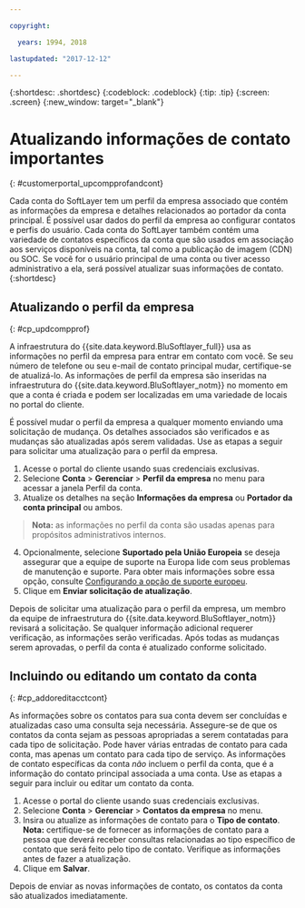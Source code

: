 ```yaml
---

copyright:

  years: 1994, 2018

lastupdated: "2017-12-12"

---
```


{:shortdesc: .shortdesc}
{:codeblock: .codeblock}
{:tip: .tip}
{:screen: .screen}
{:new_window: target="_blank"}


# Atualizando informações de contato importantes
{: #customerportal_upcompprofandcont}

Cada conta do SoftLayer tem um perfil da empresa associado que contém as informações da empresa e detalhes relacionados ao portador da conta principal. É possível usar dados do perfil da empresa ao configurar contatos e perfis do usuário. Cada conta do SoftLayer também contém uma variedade de contatos específicos da conta que são usados em associação aos serviços disponíveis na conta, tal como a publicação de imagem (CDN) ou SOC. Se você for o usuário principal de uma conta ou tiver acesso administrativo a ela, será possível atualizar suas informações de contato.
{:shortdesc}

## Atualizando o perfil da empresa
{: #cp_updcompprof}

A infraestrutura do {{site.data.keyword.BluSoftlayer_full}} usa as informações no perfil da empresa para entrar em contato com você. Se seu número de telefone ou seu e-mail de contato principal mudar, certifique-se de atualizá-lo. As informações de perfil da empresa são inseridas na infraestrutura do {{site.data.keyword.BluSoftlayer_notm}} no momento em que a conta é criada e podem ser localizadas em uma variedade de locais no portal do cliente.

É possível mudar o perfil da empresa a qualquer momento enviando uma solicitação de mudança. Os detalhes associados são verificados e as mudanças são atualizadas após serem validadas. Use as etapas a seguir para solicitar uma atualização para o perfil da empresa.

1. Acesse o portal do cliente usando suas credenciais exclusivas.
2. Selecione **Conta** > **Gerenciar** > **Perfil da empresa** no menu para acessar a janela Perfil da conta.
3. Atualize os detalhes na seção **Informações da empresa** ou **Portador da conta principal** ou ambos.
> **Nota:** as informações no perfil da conta são usadas apenas para propósitos administrativos internos.
4. Opcionalmente, selecione **Suportado pela União Europeia** se deseja assegurar que a equipe de suporte na Europa lide com seus problemas de manutenção e suporte. Para obter mais informações sobre essa opção, consulte [Configurando a opção de suporte europeu](/docs/customer-portal/cpmanuserprof.html#cp_seteusupported).
5. Clique em **Enviar solicitação de atualização**.

Depois de solicitar uma atualização para o perfil da empresa, um membro da equipe de infraestrutura do {{site.data.keyword.BluSoftlayer_notm}} revisará a solicitação. Se qualquer informação adicional requerer verificação, as informações serão verificadas. Após todas as mudanças serem aprovadas, o perfil da conta é atualizado conforme solicitado.

## Incluindo ou editando um contato da conta
{: #cp_addoreditacctcont}

As informações sobre os contatos para sua conta devem ser concluídas e atualizadas caso uma consulta seja necessária. Assegure-se de que os contatos da conta sejam as pessoas apropriadas a serem contatadas para cada tipo de solicitação. Pode haver várias entradas de contato para cada conta, mas apenas um contato para cada tipo de serviço. As informações de contato específicas da conta *não* incluem o perfil da conta, que é a informação do contato principal associada a uma conta. Use as etapas a seguir para incluir ou editar um contato da conta.

1. Acesse o portal do cliente usando suas credenciais exclusivas.
2. Selecione **Conta** > **Gerenciar** > **Contatos da empresa** no menu.
3. Insira ou atualize as informações de contato para o **Tipo de contato**.<br/>**Nota:** certifique-se de fornecer as informações de contato para a pessoa que deverá receber consultas relacionadas ao tipo específico de contato que será feito pelo tipo de contato. Verifique as informações antes de fazer a atualização.
4. Clique em **Salvar**.

Depois de enviar as novas informações de contato, os contatos da conta são atualizados imediatamente.
